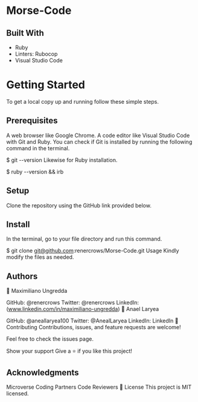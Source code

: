 # Morse-Code

## Built With
 - Ruby
 - Linters: Rubocop
 - Visual Studio Code

# Getting Started
To get a local copy up and running follow these simple steps.

## Prerequisites
 A web browser like Google Chrome.
 A code editor like Visual Studio Code with Git and Ruby.
You can check if Git is installed by running the following command in the terminal.

$ git --version
Likewise for Ruby installation.

$ ruby --version && irb
## Setup
Clone the repository using the GitHub link provided below.

## Install
In the terminal, go to your file directory and run this command.

$ git clone git@github.com:renercrows/Morse-Code.git
Usage
Kindly modify the files as needed.

## Authors
👤 Maximiliano Ungredda

GitHub: @renercrows
Twitter: @renercrows
LinkedIn: (www.linkedin.com/in/maximiliano-ungredda)
👤 Anael Laryea

GitHub: @aneallaryea100
Twitter: @AnealLaryea
LinkedIn: LinkedIn
🤝 Contributing
Contributions, issues, and feature requests are welcome!

Feel free to check the issues page.

Show your support
Give a ⭐️ if you like this project!

## Acknowledgments
Microverse
Coding Partners
Code Reviewers
📝 License
This project is MIT licensed.
